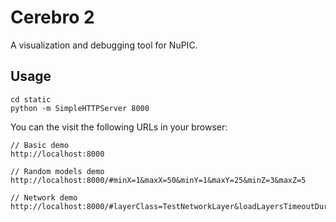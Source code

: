 # Cerebro 2

A visualization and debugging tool for NuPIC.

## Usage

    cd static
    python -m SimpleHTTPServer 8000

You can the visit the following URLs in your browser:

    // Basic demo
    http://localhost:8000

    // Random models demo
    http://localhost:8000/#minX=1&maxX=50&minY=1&maxY=25&minZ=3&maxZ=5

    // Network demo
    http://localhost:8000/#layerClass=TestNetworkLayer&loadLayersTimeoutDuration=500
